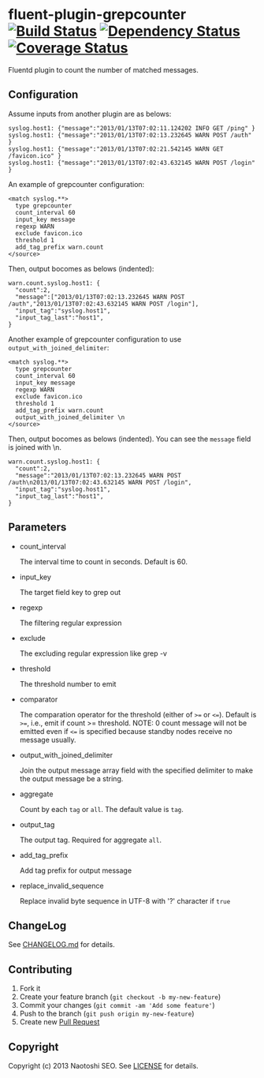 # fluent-plugin-grepcounter [![Build Status](https://secure.travis-ci.org/sonots/fluent-plugin-grepcounter.png?branch=master)](http://travis-ci.org/sonots/fluent-plugin-grepcounter) [![Dependency Status](https://gemnasium.com/sonots/fluent-plugin-grepcounter.png)](https://gemnasium.com/sonots/fluent-plugin-grepcounter) [![Coverage Status](https://coveralls.io/repos/sonots/fluent-plugin-grepcounter/badge.png?branch=master)](https://coveralls.io/r/sonots/fluent-plugin-grepcounter)

Fluentd plugin to count the number of matched messages.

## Configuration

Assume inputs from another plugin are as belows:

    syslog.host1: {"message":"2013/01/13T07:02:11.124202 INFO GET /ping" }
    syslog.host1: {"message":"2013/01/13T07:02:13.232645 WARN POST /auth" }
    syslog.host1: {"message":"2013/01/13T07:02:21.542145 WARN GET /favicon.ico" }
    syslog.host1: {"message":"2013/01/13T07:02:43.632145 WARN POST /login" }

An example of grepcounter configuration:

    <match syslog.**>
      type grepcounter
      count_interval 60
      input_key message
      regexp WARN
      exclude favicon.ico
      threshold 1
      add_tag_prefix warn.count
    </source>

Then, output bocomes as belows (indented):

    warn.count.syslog.host1: {
      "count":2,
      "message":["2013/01/13T07:02:13.232645 WARN POST /auth","2013/01/13T07:02:43.632145 WARN POST /login"],
      "input_tag":"syslog.host1",
      "input_tag_last":"host1",
    }

Another example of grepcounter configuration to use `output_with_joined_delimiter`:

    <match syslog.**>
      type grepcounter
      count_interval 60
      input_key message
      regexp WARN
      exclude favicon.ico
      threshold 1
      add_tag_prefix warn.count
      output_with_joined_delimiter \n
    </source>

Then, output bocomes as belows (indented). You can see the `message` field is joined with \n.

    warn.count.syslog.host1: {
      "count":2,
      "message":"2013/01/13T07:02:13.232645 WARN POST /auth\n2013/01/13T07:02:43.632145 WARN POST /login",
      "input_tag":"syslog.host1",
      "input_tag_last":"host1",
    }

## Parameters

- count\_interval

    The interval time to count in seconds. Default is 60.

- input\_key

    The target field key to grep out

- regexp

    The filtering regular expression

- exclude

    The excluding regular expression like grep -v

- threshold

    The threshold number to emit

- comparator

    The comparation operator for the threshold (either of `>=` or `<=`). Default is `>=`, i.e., emit if count >= threshold. 
    NOTE: 0 count message will not be emitted even if `<=` is specified because standby nodes receive no message usually.

- output\_with\_joined\_delimiter

    Join the output message array field with the specified delimiter to make the output message be a string. 

- aggregate

    Count by each `tag` or `all`. The default value is `tag`. 

- output\_tag

    The output tag. Required for aggregate `all`. 

- add\_tag\_prefix

    Add tag prefix for output message

- replace\_invalid\_sequence

    Replace invalid byte sequence in UTF-8 with '?' character if `true`

## ChangeLog

See [CHANGELOG.md](CHANGELOG.md) for details.

## Contributing

1. Fork it
2. Create your feature branch (`git checkout -b my-new-feature`)
3. Commit your changes (`git commit -am 'Add some feature'`)
4. Push to the branch (`git push origin my-new-feature`)
5. Create new [Pull Request](../../pull/new/master)

## Copyright

Copyright (c) 2013 Naotoshi SEO. See [LICENSE](LICENSE) for details.

